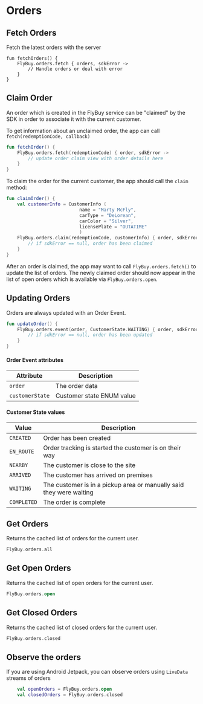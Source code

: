 # Orders

## Fetch Orders

Fetch the latest orders with the server

```
fun fetchOrders() {
    FlyBuy.orders.fetch { orders, sdkError ->
        // Handle orders or deal with error
    }
}
```

## Claim Order

An order which is created in the FlyBuy service can be "claimed" by the SDK in order to associate it with the current customer.

To get information about an unclaimed order, the app can call `fetch(redemptionCode, callback)`


```kotlin
fun fetchOrder() {
    FlyBuy.orders.fetch(redemptionCode) { order, sdkError ->
        // update order claim view with order details here
    }
}
```

To claim the order for the current customer, the app should call the `claim` method:

```kotlin
fun claimOrder() {
    val customerInfo = CustomerInfo (
                           name = "Marty McFly",
                           carType = "DeLorean",
                           carColor = "Silver",
                           licensePlate = "OUTATIME"
                           )
    FlyBuy.orders.claim(redemptionCode, customerInfo) { order, sdkError ->
        // if sdkError == null, order has been claimed
    }
}
```

After an order is claimed, the app may want to call `FlyBuy.orders.fetch()` to update the list of orders. The newly claimed order should now appear in the list of open orders which is available via `FlyBuy.orders.open`.

## Updating Orders

Orders are always updated with an Order Event. 

```kotlin
fun updateOrder() {
    FlyBuy.orders.event(order, CustomerState.WAITING) { order, sdkError ->
        // if sdkError == null, order has been updated
    }
}
```

#### Order Event attributes

| Attribute | Description            |
| --------- | ---------------------- |
| `order` | The order data |
| `customerState` | Customer state ENUM value |

#### Customer State values

| Value       | Description                                                         |
| ----------- | ------------------------------------------------------------------- |
| `CREATED`   | Order has been created                                              |
| `EN_ROUTE`  | Order tracking is started the customer is on their way              |
| `NEARBY`    | The customer is close to the site                                   |
| `ARRIVED`   | The customer has arrived on premises                                |
| `WAITING`   | The customer is in a pickup area or manually said they were waiting |
| `COMPLETED` | The order is complete                                               |


## Get Orders

Returns the cached list of orders for the current user. 

```kotlin
FlyBuy.orders.all
```

## Get Open Orders

Returns the cached list of open orders for the current user. 

```kotlin
FlyBuy.orders.open
```

## Get Closed Orders

Returns the cached list of closed orders for the current user. 

```kotlin
FlyBuy.orders.closed
```

## Observe the orders

If you are using Android Jetpack, you can observe orders using `LiveData` streams of orders

```kotlin
    val openOrders = FlyBuy.orders.open
    val closedOrders = FlyBuy.orders.closed
```

